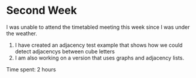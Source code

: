 # Second Week
I was unable to attend the timetabled meeting this week since I was under the weather. 

1. I have created an adjacency test example that shows how we could detect adjacencys between cube letters
2. I am also working on a version that uses graphs and adjacency lists.

Time spent: 2 hours